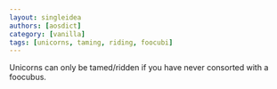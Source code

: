 ```yaml
---
layout: singleidea
authors: [aosdict]
category: [vanilla]
tags: [unicorns, taming, riding, foocubi]
---
```

Unicorns can only be tamed/ridden if you have never consorted with a foocubus.

